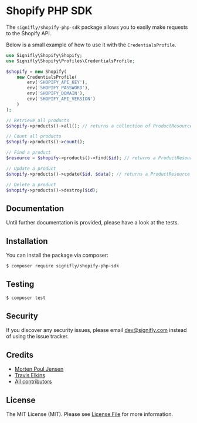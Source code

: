 # Shopify PHP SDK

The `signifly/shopify-php-sdk` package allows you to easily make requests to the Shopify API.

Below is a small example of how to use it with the `CredentialsProfile`.

```php
use Signifly\Shopify\Shopify;
use Signifly\Shopify\Profiles\CredentialsProfile;

$shopify = new Shopify(
    new CredentialsProfile(
        env('SHOPIFY_API_KEY'),
        env('SHOPIFY_PASSWORD'),
        env('SHOPIFY_DOMAIN'),
        env('SHOPIFY_API_VERSION')
    )
);

// Retrieve all products
$shopify->products()->all(); // returns a collection of ProductResource

// Count all products
$shopify->products()->count();

// Find a product
$resource = $shopify->products()->find($id); // returns a ProductResource

// Update a product
$shopify->products()->update($id, $data); // returns a ProductResource

// Delete a product
$shopify->products()->destroy($id);
```

## Documentation
Until further documentation is provided, please have a look at the tests.

## Installation

You can install the package via composer:

```bash
$ composer require signifly/shopify-php-sdk
```

## Testing
```bash
$ composer test
```

## Security

If you discover any security issues, please email dev@signifly.com instead of using the issue tracker.

## Credits

- [Morten Poul Jensen](https://github.com/pactode)
- [Travis Elkins](https://github.com/telkins)
- [All contributors](../../contributors)

## License

The MIT License (MIT). Please see [License File](LICENSE.md) for more information.
